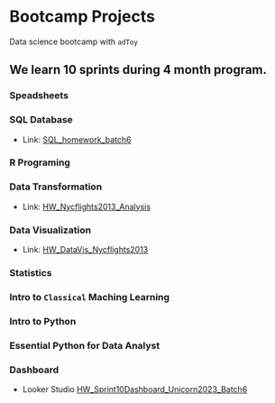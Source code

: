 # Bootcamp Projects

Data science bootcamp with `adToy`

## We learn 10 sprints during 4 month program.

<h3>Speadsheets</h3>

<h3>SQL Database</h3>
<div>
<ul>
  <li>
  <p>Link:
  <a href="https://replit.com/@ThamonwanNuchti/SQLhomeworkbatch6?v=1#main.sql">
    SQL_homework_batch6
  </a>
  </p>
  </li>
<ul>
</div>

### R Programing

<h3>Data Transformation</h3>
<div>
<ul>
  <li>
  <p>Link:
  <a href="https://datalore.jetbrains.com/notebook/Ud7EvYlFbhh1rPIVYSgD7Z/YmrL0lHl3h62UJuyuvOVeH/">
    HW_Nycflights2013_Analysis
  </a>
  </p>
  </li>
<ul>
</div>

<h3>Data Visualization</h3>
<div>
<ul>
  <li>
  <p>Link:
  <a href="https://github.com/PloyTmw/bootcamp_projects/blob/main/Data_Visualization/HW_DataVis_Nycflights2013.pdf">
    HW_DataVis_Nycflights2013
  </a>
  </p>
  </li>
<ul>
</div>


### Statistics
### Intro to `Classical` Maching Learning
### Intro to Python
### Essential Python for Data Analyst

<h3>Dashboard</h3>
<div>
<ul>
  <li>
  <p>Looker Studio
  <a href="https://lookerstudio.google.com/s/kIpI2CAqrlQ">
    HW_Sprint10Dashboard_Unicorn2023_Batch6
  </p>
  </li>
<ul>
</div>

